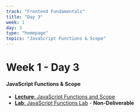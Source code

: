 ```yaml
---
track: "Frontend Fundamentals"
title: "Day 3"
week: 1
day: 3
type: "homepage"
topics: "JavaScript Functions & Scope"
---
```


# Week 1 - Day 3

#### JavaScript Functions & Scope 
- [**Lecture**: JavaScript Functions and Scope](/frontend-fundamentals/week-1/day-3/lecture-materials/intro-to-javascript-functions-and-scope/) 
- [**Lab**: JavaScript Functions Lab](/frontend-fundamentals/week-1/day-3/labs/javascript-functions-lab/) - **Non-Deliverable**